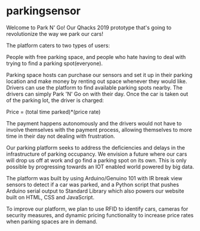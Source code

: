 # parkingsensor

Welcome to Park N' Go! Our Qhacks 2019 prototype that's going to revolutionize the way we park our cars!

The platform caters to two types of users:

People with free parking space, and people who hate having to deal with trying to find a parking spot(everyone).

Parking space hosts can purchase our sensors and set it up in their parking location and make money by renting out space whenever they would like. Drivers can use the platform to find available parking spots nearby. The drivers can simply Park 'N' Go on with their day. Once the car is taken out of the parking lot, the driver is charged:

Price = (total time parked)*(price rate)

The payment happens autonomously and the drivers would not have to involve themselves with the payment process, allowing themselves to more time in their day not dealing with frustration.

Our parking platform seeks to address the deficiencies and delays in the infrastructure of parking occupancy. We envision a future where our cars will drop us off at work and go find a parking spot on its own. This is only possible by progressing towards an IOT enabled world powered by big data.

The platform was built by using Arduino/Genuino 101 with IR break view sensors to detect if a car was parked, and a Python script that pushes Arduino serial output to Standard Library which also powers our website built on HTML, CSS and JavaScript.

To improve our platform, we plan to use RFID to identify cars, cameras for security measures, and dynamic pricing functionality to increase price rates when parking spaces are in demand.

